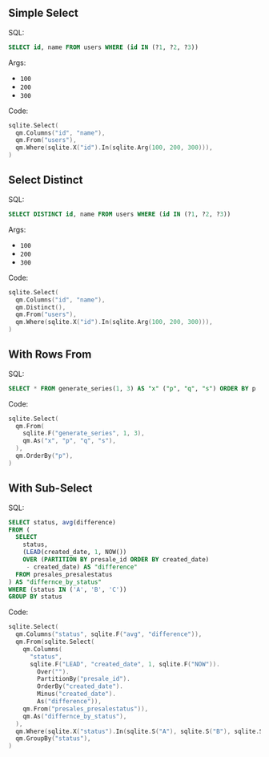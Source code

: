 ## Simple Select

SQL:

```sql
SELECT id, name FROM users WHERE (id IN (?1, ?2, ?3))
```

Args:

* `100`
* `200`
* `300`

Code:

```go
sqlite.Select(
  qm.Columns("id", "name"),
  qm.From("users"),
  qm.Where(sqlite.X("id").In(sqlite.Arg(100, 200, 300))),
)
```

## Select Distinct

SQL:

```sql
SELECT DISTINCT id, name FROM users WHERE (id IN (?1, ?2, ?3))
```

Args:

* `100`
* `200`
* `300`

Code:

```go
sqlite.Select(
  qm.Columns("id", "name"),
  qm.Distinct(),
  qm.From("users"),
  qm.Where(sqlite.X("id").In(sqlite.Arg(100, 200, 300))),
)
```

## With Rows From

SQL:

```sql
SELECT * FROM generate_series(1, 3) AS "x" ("p", "q", "s") ORDER BY p
```

Code:

```go
sqlite.Select(
  qm.From(
    sqlite.F("generate_series", 1, 3),
    qm.As("x", "p", "q", "s"),
  ),
  qm.OrderBy("p"),
)
```

## With Sub-Select

SQL:

```sql
SELECT status, avg(difference)
FROM (
  SELECT
    status,
    (LEAD(created_date, 1, NOW())
    OVER (PARTITION BY presale_id ORDER BY created_date)
     - created_date) AS "difference"
  FROM presales_presalestatus
) AS "differnce_by_status"
WHERE (status IN ('A', 'B', 'C'))
GROUP BY status
```

Code:

```go
sqlite.Select(
  qm.Columns("status", sqlite.F("avg", "difference")),
  qm.From(sqlite.Select(
    qm.Columns(
      "status",
      sqlite.F("LEAD", "created_date", 1, sqlite.F("NOW")).
        Over("").
        PartitionBy("presale_id").
        OrderBy("created_date").
        Minus("created_date").
        As("difference")),
    qm.From("presales_presalestatus")),
    qm.As("differnce_by_status"),
  ),
  qm.Where(sqlite.X("status").In(sqlite.S("A"), sqlite.S("B"), sqlite.S("C"))),
  qm.GroupBy("status"),
)
```

